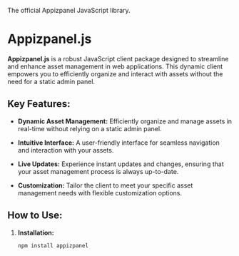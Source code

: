 The official Appizpanel JavaScript library.

# Appizpanel.js

**Appizpanel.js** is a robust JavaScript client package designed to streamline and enhance asset management in web applications. This dynamic client empowers you to efficiently organize and interact with assets without the need for a static admin panel.

## Key Features:

- **Dynamic Asset Management:** Efficiently organize and manage assets in real-time without relying on a static admin panel.

- **Intuitive Interface:** A user-friendly interface for seamless navigation and interaction with your assets.

- **Live Updates:** Experience instant updates and changes, ensuring that your asset management process is always up-to-date.

- **Customization:** Tailor the client to meet your specific asset management needs with flexible customization options.

## How to Use:

1. **Installation:**
   ```bash
   npm install appizpanel
   ```